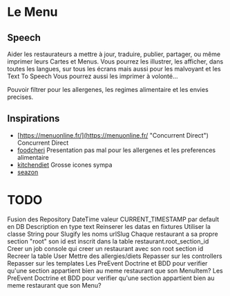 # Le Menu
## Speech
Aider les restaurateurs a mettre à jour, traduire, publier, partager, ou même imprimer leurs Cartes et Menus.
Vous pourrez les illustrer, les afficher, dans toutes les langues, sur tous les écrans mais aussi pour les malvoyant et les Text To Speech
Vous pourrez aussi les imprimer à volonté...

Pouvoir filtrer pour les allergenes, les regimes alimentaire et les envies precises.

## Inspirations
* [https://menuonline.fr/](https://menuonline.fr/ "Concurrent Direct") Concurrent Direct
* [foodcheri](https://www.foodcheri.com/ "Presentation pas mal pour les allergenes et les preferences alimentaire") Presentation pas mal pour les allergenes et les preferences alimentaire
* [kitchendiet](https://www.kitchendiet.fr/programme-minceur/plats-dietetiques-commander-a-la-carte.html) Grosse icones sympa
* [seazon](https://seazon.fr/menu) 



# TODO
Fusion des Repository
DateTime valeur CURRENT_TIMESTAMP par default en DB
Description en type text
Reinserer les datas en fixtures
Utiliser la classe String pour Slugify les noms urlSlug
Chaque restaurant a sa propre section "root" son id est inscrit dans la table restaurant.root_section_id
Creer un job console qui creer un restaurant avec son root section id
Recreer la table User
Mettre des allergies/diets
Repasser sur les controllers
Repasser sur les templates
Les PreEvent Doctrine et BDD pour verifier qu'une section appartient bien au meme restaurant que son MenuItem?
Les PreEvent Doctrine et BDD pour verifier qu'une section appartient bien au meme restaurant que son Menu?


